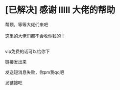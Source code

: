 # [已解决] 感谢  lllll  大佬的帮助


帮顶，等等大佬们来吧<br />
<br />
这里的大佬们都不会收你钱的！<br />
<br />
<img src="static/image/smiley/default/lol.gif" smilieid="12" border="0" alt="" /><img src="static/image/smiley/default/lol.gif" smilieid="12" border="0" alt="" /><img src="static/image/smiley/default/lol.gif" smilieid="12" border="0" alt="" />

vip免费的话可以给你下<img id="aimg_GHro1" onclick="zoom(this, this.src, 0, 0, 0)" class="zoom" src="https://cdn.jsdelivr.net/gh/hishis/forum-master/public/images/patch.gif" onmouseover="img_onmouseoverfunc(this)" onload="thumbImg(this)" border="0" alt="" />

链接发出来

发送短消息失败，你pm我qq吧

发链接吧<img src="static/image/smiley/default/lol.gif" smilieid="12" border="0" alt="" />
